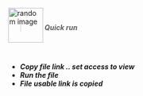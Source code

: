 <BR>

<img src="https://drive.google.com/uc?id=1Z_BDCjLPzBAtdVe-lVdfv5jfr3AnFvQw" alt="random image" width="70px" align="left"/>

<BR>

> ___Quick run___

<BR>
<BR>
 
- ___Copy file link .. set access to view___
- ___Run the file___
- ___File usable link is copied___

 <BR>

